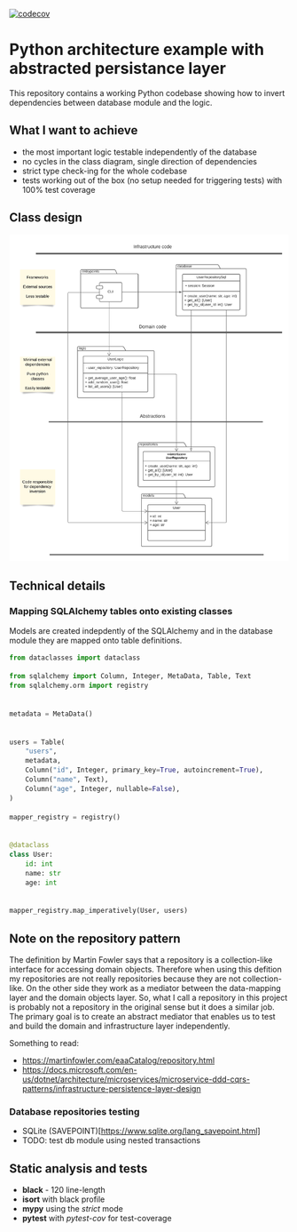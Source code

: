 [![codecov](https://codecov.io/gh/sukovanej/python-persistence-abstraction-example/branch/master/graph/badge.svg?token=UH98O0UVCM)](https://codecov.io/gh/sukovanej/python-persistence-abstraction-example)

# Python architecture example with abstracted persistance layer

This repository contains a working Python codebase showing how to invert dependencies between
database module and the logic.

## What I want to achieve

 - the most important logic testable independently of the database
 - no cycles in the class diagram, single direction of dependencies
 - strict type check-ing for the whole codebase
 - tests working out of the box (no setup needed for triggering tests) with 100% test coverage

## Class design

![class diagram](assets/class-diagram.png)

## Technical details

### Mapping SQLAlchemy tables onto existing classes

Models are created indepdently of the SQLAlchemy and in the database module they are
mapped onto table definitions.

```python
from dataclasses import dataclass

from sqlalchemy import Column, Integer, MetaData, Table, Text
from sqlalchemy.orm import registry


metadata = MetaData()


users = Table(
    "users",
    metadata,
    Column("id", Integer, primary_key=True, autoincrement=True),
    Column("name", Text),
    Column("age", Integer, nullable=False),
)

mapper_registry = registry()


@dataclass
class User:
    id: int
    name: str
    age: int


mapper_registry.map_imperatively(User, users)
```

## Note on the repository pattern

The definition by Martin Fowler says that a repository is a collection-like interface for accessing domain objects.
Therefore when using this defition my repositories are not really repositories because they are not collection-like. On
the other side they work as a mediator between the data-mapping layer and the domain objects layer. So, what I call
a repository in this project is probably not a repository in the original sense but it does a similar job. The primary
goal is to create an abstract mediator that enables us to test and build the domain and infrastructure layer independently.

Something to read:

 - https://martinfowler.com/eaaCatalog/repository.html
 - https://docs.microsoft.com/en-us/dotnet/architecture/microservices/microservice-ddd-cqrs-patterns/infrastructure-persistence-layer-design

### Database repositories testing

 - SQLite (SAVEPOINT)[https://www.sqlite.org/lang_savepoint.html]
 - TODO: test db module using nested transactions

## Static analysis and tests

 - **black** - 120 line-length
 - **isort** with black profile
 - **mypy** using the *strict* mode
 - **pytest** with *pytest-cov* for test-coverage
